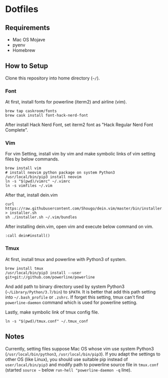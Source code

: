 # Dotfiles

## Requirements

- Mac OS Mojave
- pyenv
- Homebrew

## How to Setup
Clone this repository into home directory (`~/`).

### Font

At first, install fonts for powerline (iterm2)  and airline (vim).

```
brew tap caskroom/fonts
brew cask install font-hack-nerd-font
```

After install Hack Nerd Font, set iterm2 font as "Hack Regular Nerd Font Complete".

### Vim
For vim Setting, install vim by vim and make symbolic links of vim setting files by below commands.

```shell
brew install vim
# install neovim python package on system Python3
/usr/local/bin/pip3 install neovim
ln -s "$(pwd)/vimrc" ~/.vimrc
ln -s vimfiles ~/.vim
```

After that, install dein.vim

```shell
curl https://raw.githubusercontent.com/Shougo/dein.vim/master/bin/installer.sh > installer.sh
sh ./installer.sh ~/.vim/bundles
```

After installing dein.vim, open vim and execute below command on vim.

```
:call dein#install()
```

### Tmux

At first, install tmux and powerline with Python3 of system.

```shell
brew install tmux
/usr/local/bin/pip3 install --user git+git://github.com/powerline/powerline
```

And add path to binary directory used by system Python3 (`~/Library/Python/3.7/bin`) to `$PATH`.
It is better that add this path setting into `~/.bash_profile` or `.zshrc`.
If forget this setting, tmux can't find `powerline-daemon` command which is used for powerline setting.

Lastly, make symbolic link of tmux config file.

```shell
ln -s "$(pwd)/tmux.conf" ~/.tmux_conf
```

## Notes
Currently, setting files suppose Mac OS 
whose vim use system Python3 (`/usr/local/bin/python3`, `/usr/local/bin/pip3`).
If you adapt the settings to other OS (like Linux),
you should use suitable pip instead of `user/local/bin/pip3` and 
modify path to powerline source file in `tmux.conf` (started `source ~` below `run-hell "powerline-daemon -q` line).

